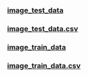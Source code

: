 ### [image_test_data](https://drive.google.com/drive/folders/12Dqb5XfFOFVhI64Q00gA3Ndu4IMgiyHU?usp=sharing)
### [image_test_data.csv](https://drive.google.com/file/d/12hDXZWS3f8dP7EakNDwzlcLYe2mfaQZA/view?usp=sharing)

### [image_train_data](https://drive.google.com/drive/folders/12YD9MqdZ9-q-jszuzm4uFddHjU04Jo8b?usp=sharing)
### [image_train_data.csv](https://drive.google.com/drive/folders/12YD9MqdZ9-q-jszuzm4uFddHjU04Jo8b?usp=sharing)
